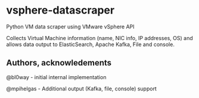 # vsphere-datascraper
Python VM data scraper using VMware vSphere API

Collects Virtual Machine information (name, NIC info, IP addresses, OS) and allows data output to ElasticSearch, Apache Kafka, File and console.

## Authors, acknowledements

@bl0way - initial internal implementation

@mpihelgas - Additional output (Kafka, file, console) support
